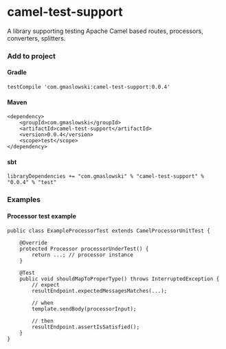 camel-test-support
==================

A library supporting testing Apache Camel based routes, processors, converters, splitters.

### Add to project

#### Gradle

```
testCompile 'com.gmaslowski:camel-test-support:0.0.4'
```

#### Maven

```
<dependency>
    <groupId>com.gmaslowski</groupId>
    <artifactId>camel-test-support</artifactId>
    <version>0.0.4</version>
    <scope>test</scope>
</dependency>
```

#### sbt

```
libraryDependencies += "com.gmaslowski" % "camel-test-support" % "0.0.4" % "test"
```

### Examples

#### Processor test example
```
public class ExampleProcessorTest extends CamelProcessorUnitTest {

    @Override
    protected Processor processorUnderTest() {
        return ...; // processor instance
    }

    @Test
    public void shouldMapToProperType() throws InterruptedException {
        // expect
        resultEndpoint.expectedMessagesMatches(...);

        // when
        template.sendBody(processorInput);

        // then
        resultEndpoint.assertIsSatisfied();
    }
}
```
